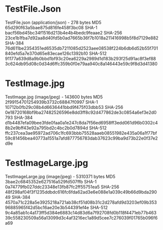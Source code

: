 ﻿# TestFile.Json

TestFile.json (application/json) - 278 bytes
MD5	65d290f63a5bae875d816fe458f3bc08
SHA-1	bacf56bd45bc34f1516d213b4e4b4bedc9feaae2
SHA-256	23ce1b1fba7d92aa8d40fd5b0ad7665b36f7b1018a211416998b5f8d7129e882
SHA-384	76d611be2354351ed6535db7211085d2523aee08538f224b6db6d52b55f701840efd5a7e370d65e83ecae126c1392b10
SHA-512	91177a639d8a9b0bbd1bf93c20ea6229a2989d1d183b293f25d91ac8f3ef883c624db95d08c0d34d6ffc359b0f0e79aa940c8a146443e59c9f8d3d41380

# TestImage.jpg

TestImage.jpg	(image/jpeg) - 143600 bytes
MD5	2f99154701254939b3732c68847f0997
SHA-1	10712b0fb29c08b4d6636441bbd9f475f03dbb53
SHA-256	0e18720168bf9ba27482526596e8dd3ff8c92d477862de3c0854a6ef3e2d0793
SHA-384	d1b4487efa09bee3fde0faa0a1e247c8da7f56ed6958ff3edd061d96b0302c48b2e9bff43e92a795bd2c4bc2b0d7894d
SHA-512	ffc237cea3ae95972ad706c1fc693bbb75528aaeb08551982e435a06a1f77bf59c81456bea40773a1551a7afd877756783dab37623c99ba9d73b22e0f37e2d9e

# TestImageLarge.jpg

TestImageLarge.jpg	(image/jpeg) - 5310371 bytes
MD5	3bae2c6845352e627516a529fd507ffb
SHA-1	0a74779fb027ddc23348e13fb87fc2ff55751ea5
SHA-256	48f298af04f3f1235ddbdc616fc6fda62ad3e6e088e1a039c49b66d9bda29049
SHA-384	4570a71c228a5e3925218a721ab38cf51d08b31c2d278afd9d3203ef09b35396885965f42d5bc16ae20e3b544391ef4e
SHA-512	9c4a85ab1c4a173ff5d384e6883c14d83d6a7f92708fd0b118f4471eb77b46339c558230509a56a13099d3c4af3216ec1a89d5cee7c276039f01765b096f6a69
